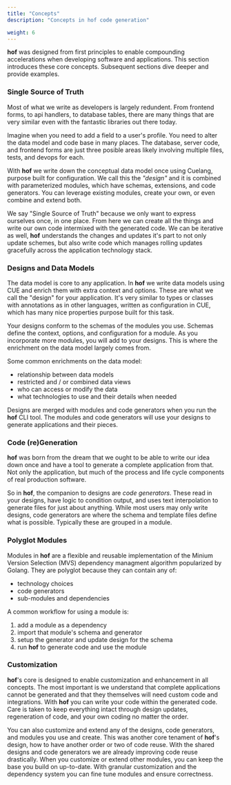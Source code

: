 ```yaml
---
title: "Concepts"
description: "Concepts in hof code generation"

weight: 6
---
```


__hof__ was designed from first principles to
enable compounding accelerations when
developing software and applications.
This section introduces these core concepts.
Subsequent sections dive deeper and provide examples.


### Single Source of Truth

Most of what we write as developers is largely redundent.
From frontend forms, to api handlers, to database tables,
there are many things that are very similar even with the
fantastic libraries out there today.

Imagine when you need to add a field to a user's profile.
You need to alter the data model and code base in many places.
The database, server code, and frontend forms are just three posible areas
likely involving multiple files, tests, and devops for each.

With __hof__ we write down the conceptual data model once
using Cuelang, purpose built for configuration.
We call this the _"design"_ and it is combined with
parameterized modules, which have schemas, extensions, and code generators.
You can leverage existing modules, create your own, or even combine and extend both.

We say "Single Source of Truth" because we only want to express ourselves once, in one place.
From here we can create all the things and write our own code intermixed with the generated code.
We can be iterative as well, __hof__ understands the changes and updates it's part
to not only update schemes, but also write code which manages rolling updates gracefully
across the application technology stack.


### Designs and Data Models

The data model is core to any application.
In __hof__ we write data models using CUE
and enrich them with extra context and options.
These are what we call the "design" for your application.
It's very similar to types or classes
with annotations as in other languages,
written as configuration in CUE,
which has many nice properties purpose built for this task.

Your designs conform to the schemas of the modules you use.
Schemas define the context, options, and configuration for a module.
As you incorporate more modules, you will add to your designs.
This is where the enrichment on the data model largely comes from.

Some common enrichments on the data model:

- relationship between data models
- restricted and / or combined data views
- who can access or modify the data
- what technologies to use and their details when needed

Designs are merged with modules and code generators when you run the __hof__ CLI tool.
The modules and code generators will use your designs to generate applications and their pieces.


### Code (re)Generation

__hof__ was born from the dream that we ought
to be able to write our idea down once
and have a tool to generate a complete
application from that.
Not only the application, but much of the
process and life cycle components of
real production software.

So in __hof__, the companion to designs are _code generators_.
These read in your designs, have logic to condition output,
and uses text interpolation to generate files for just about anything.
While most users may only write designs, code generators are where
the schema and template files define what is possible.
Typically these are grouped in a module.


### Polyglot Modules

Modules in __hof__ are a flexible and reusable implementation of the
Minium Version Selection (MVS)
dependency managment algorithm popularized by Golang.
They are polyglot because they can contain any of:

- technology choices
- code generators
- sub-modules and dependencies

A common workflow for using a module is:

1. add a module as a dependency
2. import that module's schema and generator
3. setup the generator and update design for the schema
4. run __hof__ to generate code and use the module


### Customization

__hof__'s core is designed to enable
customization and enhancement in all concepts.
The most important is we understand that
complete applications cannot be generated
and that they themselves will need
custom code and integrations.
With __hof__ you can write your code
within the generated code.
Care is taken to keep everything intact
through design updates, regeneration of code,
and your own coding no matter the order.

You can also customize and extend any of the
designs, code generators, and modules you use and create.
This was another core tenament of __hof__'s design,
how to have another order or two of code reuse.
With the shared designs and code generators
we are already improving code reuse drastically.
When you customize or extend other modules,
you can keep the base you build on up-to-date.
With granular customization and the dependency system
you can fine tune modules and ensure correctness.


